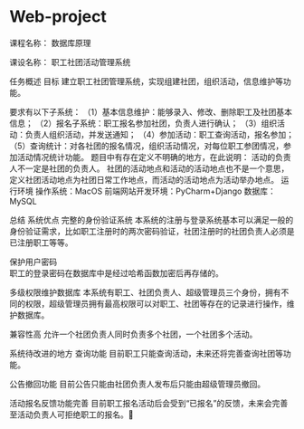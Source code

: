 # Web-project

课程名称：      数据库原理        

课设名称： 职工社团活动管理系统  

任务概述
 目标
	建立职工社团管理系统，实现组建社团，组织活动，信息维护等功能。
  
要求有以下子系统：
（1）基本信息维护：能够录入、修改、删除职工及社团基本信息；
（2）报名子系统：职工报名参加社团，负责人进行确认；
（3）组织活动：负责人组织活动，并发送通知；
（4）参加活动：职工查询活动，报名参加；
（5）查询统计：对各社团的报名情况，组织活动情况，对每位职工参团情况，参加活动情况统计功能。
	题目中有存在定义不明确的地方，在此说明：
	活动的负责人不一定是社团的负责人。
	社团的活动地点和活动的活动地点也不是一个意思，定义社团活动地点为社团日常工作地点，而活动的活动地点为活动举办地点。
运行环境
操作系统：MacOS
前端网站开发环境：PyCharm+Django
数据库：MySQL

总结
系统优点
完整的身份验证系统
	本系统的注册与登录系统基本可以满足一般的身份验证需求，比如职工注册时的两次密码验证，社团注册时的社团负责人必须是已注册职工等等。

保护用户密码	
	职工的登录密码在数据库中是经过哈希函数加密后再存储的。

多级权限维护数据库
	本系统有职工、社团负责人、超级管理员三个身份，拥有不同的权限，超级管理员拥有最高权限可以对职工、社团等存在的记录进行操作，维护数据库。

兼容性高
	允许一个社团负责人同时负责多个社团，一个社团多个活动。

系统待改进的地方
查询功能
	目前职工只能查询活动，未来还将完善查询社团等功能。

公告撤回功能
	目前公告只能由社团负责人发布后只能由超级管理员撤回。

活动报名反馈功能完善
	目前职工报名活动后会受到“已报名”的反馈，未来会完善至活动负责人可拒绝职工的报名。
